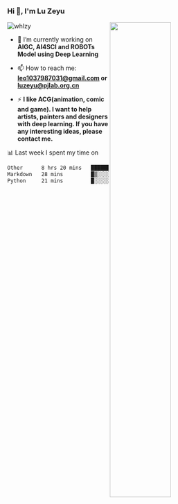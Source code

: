 ### Hi 👋, I'm Lu Zeyu

<img src="https://komarev.com/ghpvc/?username=whlzy&label=Profile%20views&color=0e75b6&style=flat" alt="whlzy" />
<img align="right" width="53%" src="https://github-readme-stats.vercel.app/api?username=whlzy&show_icons=true">

- 🔭 I’m currently working on **AIGC, AI4SCI and ROBOTs Model using Deep Learning**

- 📫 How to reach me: **leo1037987031@gmail.com or luzeyu@pjlab.org.cn**

- ⚡ **I like ACG(animation, comic and game). I want to help artists, painters and designers with deep learning. If you have any interesting ideas, please contact me.**

📊 Last week I spent my time on

<!--START_SECTION:waka-->

```txt
Other      8 hrs 20 mins   ██████████████████████▓░░   90.82 %
Markdown   28 mins         █▒░░░░░░░░░░░░░░░░░░░░░░░   05.22 %
Python     21 mins         █░░░░░░░░░░░░░░░░░░░░░░░░   03.96 %
```

<!--END_SECTION:waka-->


